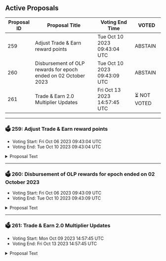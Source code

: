 ## Active Proposals

| Proposal ID | Proposal Title | Voting End Time | VOTED |
|-------------|----------------|-----------------|-------|
| 259 | Adjust Trade & Earn reward points | Tue Oct 10 2023 09:43:04 UTC | ABSTAIN |
| 260 | Disbursement of OLP rewards for epoch ended on 02 October 2023 | Tue Oct 10 2023 09:43:09 UTC | ABSTAIN |
| 261 | Trade & Earn 2.0 Multiplier Updates | Fri Oct 13 2023 14:57:45 UTC | ⏳ NOT VOTED |

---

### 🗳 259: Adjust Trade & Earn reward points
- Voting Start: Fri Oct 06 2023 09:43:04 UTC
- Voting End: Tue Oct 10 2023 09:43:04 UTC

<details>
<summary>Proposal Text</summary>
 
This proposal, if passed, will adjust the Trade & Earn reward points for the epoch that ended on September 20.

The reward points for the following addresses will be adjusted to zero:

inj1un0lspqv2xsqcglvgn079n687zrdetrhwmxf0n

inj1eyv54halagn80kn22np3wu04deej85t8gafsuq

inj1l8qvl8hzujqkl2m4cfs6k9hgxvzu8ularqrx8w

inj1mqykgk8glnfevlu7xl0equkaq77djzm2n0g3zp

The community has presented evidence that these addresses have unfairly received Trade & Earn rewards through malicious behavior.

For more details, refer to the governance forum post: https://gov.injective.network/discussion/13580-adjust-trade-earn-reward-points

Disclaimer: I am a team member at Injective Labs.
</details>

---

### 🗳 260: Disbursement of OLP rewards for epoch ended on 02 October 2023
- Voting Start: Fri Oct 06 2023 09:43:09 UTC
- Voting End: Tue Oct 10 2023 09:43:09 UTC

<details>
<summary>Proposal Text</summary>
 
This proposal confirms the final Open Liquidity Program market maker performance of epoch 24 as well as the distribution of 57648.093 INJ tokens, of which 27648.098 INJ are the OLP vested amount from epoch 21, and 29999.995 INJ are 50% of the OLP rewards allocated to epoch 24. The remaining OLP rewards of epoch 24 will be disbursed along with the rewards disbursement of epoch 27. The recipient must still be an active participant of the program in order to receive future disbursements. For a further breakdown of rewards refer to the IPFS link: https://cloudflare-ipfs.com/ipfs/QmahK1qAzJMtjiDMGhD45FX73VwDdgLgtXHXX3dZpw6aVt
</details>

---

### 🗳 261: Trade & Earn 2.0 Multiplier Updates
- Voting Start: Mon Oct 09 2023 14:57:45 UTC
- Voting End: Fri Oct 13 2023 14:57:45 UTC

<details>
<summary>Proposal Text</summary>
 
To promote trading activity in new markets (KAVA/USDT, TIA/USDT Expiry Futures, and AXL/USDT PERP are to be launched soon pending governance), the Injective Labs team proposes boosting the T&E multipliers for the three markets listed above to 50x, while resetting the multipliers for NEOK/USDT and ORAI/USDT to 1x. This will keep the T&E multiplier boosts meaningful rather than diluting the impact of the boosts between several markets. Any markets with a non-50x boost from the legacy T&E program will also have their multipliers reset to 1x to maximize the impact of the boosts.

Action

By voting YES on this proposal, you agree to update T&E multipliers based on the description above.

By voting NO on the proposal, you do not support updating T&E multipliers based on the description above.

By voting NO WITH VETO, you find this proposal to be (1) spam, i.e., irrelevant to the Injective ecosystem, (2) disproportionately infringes on minority interests, or (3) violates or encourages violation of the rules of engagement as currently set out by Injective governance. If the number of ‘NoWithVeto’ votes is greater than a third of total votes, the proposal is rejected and the 500 INJ deposit is burned.

By voting ABSTAIN, you wish to contribute to quorum while formally declining to vote either for or against the proposal.

Disclaimer: I am a member of the Injective Labs team.
</details>
